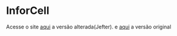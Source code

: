 # InforCell
Acesse o site [aqui](https://jefterrocha.github.io/InforCell) a versão alterada(Jefter).
e [aqui](https://jefterrocha.github.io/InforCell/v1) a versão original
